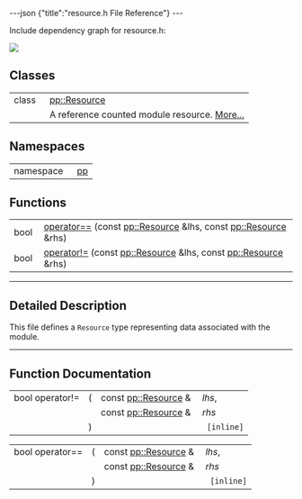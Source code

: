 ---json {"title":"resource.h File Reference"} ---

Include dependency graph for resource.h:

![](/docs/native-client/pepper_stable/cpp/resource_8h__incl.png)

Classes
-------

<table><tbody><tr class="odd"><td style="text-align: right;">class  </td><td><a href="/docs/native-client/pepper_stable/cpp/classpp_1_1_resource/" class="el">pp::Resource</a></td></tr><tr class="even"><td style="text-align: right;"> </td><td>A reference counted module resource. <a href="/docs/native-client/pepper_stable/cpp/classpp_1_1_resource#details">More...</a><br />
</td></tr></tbody></table>

Namespaces
----------

<table><tbody><tr class="odd"><td style="text-align: right;">namespace  </td><td><a href="/docs/native-client/pepper_stable/cpp/namespacepp/" class="el">pp</a></td></tr></tbody></table>

Functions
---------

<table><tbody><tr class="odd"><td style="text-align: right;">bool </td><td><a href="/docs/native-client/pepper_stable/cpp/resource_8h#a879d95bb0967cf6cb6b916283d68f900" class="el">operator==</a> (const <a href="/docs/native-client/pepper_stable/cpp/classpp_1_1_resource/" class="el">pp::Resource</a> &amp;lhs, const <a href="/docs/native-client/pepper_stable/cpp/classpp_1_1_resource/" class="el">pp::Resource</a> &amp;rhs)</td></tr><tr class="even"><td style="text-align: right;">bool </td><td><a href="/docs/native-client/pepper_stable/cpp/resource_8h#ac908e756e088d693e4a78fca460971ba" class="el">operator!=</a> (const <a href="/docs/native-client/pepper_stable/cpp/classpp_1_1_resource/" class="el">pp::Resource</a> &amp;lhs, const <a href="/docs/native-client/pepper_stable/cpp/classpp_1_1_resource/" class="el">pp::Resource</a> &amp;rhs)</td></tr></tbody></table>

------------------------------------------------------------------------

<span id="details" class="anchor" style="margin: 0;"></span>

Detailed Description
--------------------

This file defines a `Resource` type representing data associated with the module.

------------------------------------------------------------------------

Function Documentation
----------------------

<span id="ac908e756e088d693e4a78fca460971ba" class="anchor" style="margin: 0;"></span>

<table><tbody><tr class="odd"><td>bool operator!=</td><td>(</td><td>const <a href="/docs/native-client/pepper_stable/cpp/classpp_1_1_resource/" class="el">pp::Resource</a> &amp; </td><td><em>lhs</em>,</td></tr><tr class="even"><td></td><td></td><td>const <a href="/docs/native-client/pepper_stable/cpp/classpp_1_1_resource/" class="el">pp::Resource</a> &amp; </td><td><em>rhs</em> </td></tr><tr class="odd"><td></td><td>)</td><td></td><td><code> [inline]</code></td></tr></tbody></table>

<span id="a879d95bb0967cf6cb6b916283d68f900" class="anchor" style="margin: 0;"></span>

<table><tbody><tr class="odd"><td>bool operator==</td><td>(</td><td>const <a href="/docs/native-client/pepper_stable/cpp/classpp_1_1_resource/" class="el">pp::Resource</a> &amp; </td><td><em>lhs</em>,</td></tr><tr class="even"><td></td><td></td><td>const <a href="/docs/native-client/pepper_stable/cpp/classpp_1_1_resource/" class="el">pp::Resource</a> &amp; </td><td><em>rhs</em> </td></tr><tr class="odd"><td></td><td>)</td><td></td><td><code> [inline]</code></td></tr></tbody></table>
